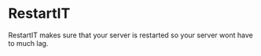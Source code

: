 # RestartIT
RestartIT makes sure that your server is restarted so your server wont have to much lag.
